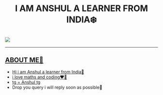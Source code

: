 <!DOCTYPE html>
<html lang="en">
<head>
    <meta charset="UTF-8">
</head>
 <h1 align="center"><b>I AM ANSHUL A LEARNER FROM INDIA❄️</b></h1>
<h2 aligen="center"><a href="https://telegram.me/Xanshul"> <img src="https://graph.org/file/8d2036d4b924d60780d40.png" </a> </h2>
<hr size="3" noshade color="red//">
<body>
    <h2 aligen="center"><b>ABOUT ME🪷</b> </h2>
    <ul>
        <li>Hi i am Anshul a learner from India🪷</li>
        <li>i love maths and coding❤️‍🔥</li>
        <li>tg = <a href="https://telegram.me/Xanshul">Anshul tg</a></li>
        <li>Drop you query i will reply soon as possible🐸
</body>
</html>   
<!---
Hacmker/Hacmker is a ✨ special ✨ repository because its `README.md` (this file) appears on your GitHub profile.
You can click the Preview link to take a look at your changes.
--->
